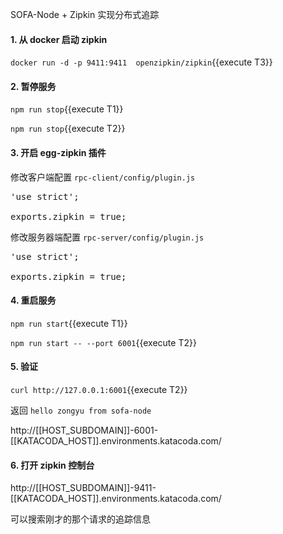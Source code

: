 SOFA-Node + Zipkin 实现分布式追踪

#### 1. 从 docker 启动 zipkin

`docker run -d -p 9411:9411  openzipkin/zipkin`{{execute T3}}

#### 2. 暂停服务

`npm run stop`{{execute T1}}

`npm run stop`{{execute T2}}

#### 3. 开启 egg-zipkin 插件

修改客户端配置 `rpc-client/config/plugin.js`

<pre class="file" data-filename="rpc-client/config/plugin.js" data-target="replace">
'use strict';

exports.zipkin = true;
</pre>

修改服务器端配置 `rpc-server/config/plugin.js`

<pre class="file" data-filename="rpc-server/config/plugin.js" data-target="replace">
'use strict';

exports.zipkin = true;
</pre>

#### 4. 重启服务

`npm run start`{{execute T1}}

`npm run start -- --port 6001`{{execute T2}}


#### 5. 验证

`curl http://127.0.0.1:6001`{{execute T2}}

返回 `hello zongyu from sofa-node`

http://[[HOST_SUBDOMAIN]]-6001-[[KATACODA_HOST]].environments.katacoda.com/

#### 6. 打开 zipkin 控制台

http://[[HOST_SUBDOMAIN]]-9411-[[KATACODA_HOST]].environments.katacoda.com/

可以搜索刚才的那个请求的追踪信息
